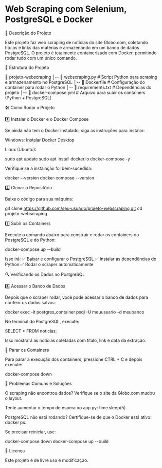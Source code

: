 # Web Scraping com Selenium, PostgreSQL e Docker

📌 Descrição do Projeto

Este projeto faz web scraping de notícias do site Globo.com, coletando títulos e links das matérias e armazenando em um banco de dados PostgreSQL. O projeto é totalmente containerizado com Docker, permitindo rodar tudo com um único comando.

📂 Estrutura do Projeto

📁 projeto-webscraping │-- 📄 webscraping.py # Script Python para scraping e armazenamento no PostgreSQL │-- 📄 Dockerfile # Configuração do container para rodar o Python │-- 📄 requirements.txt # Dependências do projeto │-- 📄 docker-compose.yml # Arquivo para subir os containers (Python + PostgreSQL)

🛠️ Como Rodar o Projeto

1️⃣ Instalar o Docker e o Docker Compose

Se ainda não tem o Docker instalado, siga as instruções para instalar:

Windows: Instalar Docker Desktop

Linux (Ubuntu):

sudo apt update sudo apt install docker.io docker-compose -y

Verifique se a instalação foi bem-sucedida:

docker --version docker-compose --version

2️⃣ Clonar o Repositório

Baixe o código para sua máquina:

git clone https://github.com/seu-usuario/projeto-webscraping.git cd projeto-webscraping

3️⃣ Subir os Containers

Execute o comando abaixo para construir e rodar os containers do PostgreSQL e do Python:

docker-compose up --build

Isso irá: ✅ Baixar e configurar o PostgreSQL ✅ Instalar as dependências do Python ✅ Rodar o scraper automaticamente

🔍 Verificando os Dados no PostgreSQL

4️⃣ Acessar o Banco de Dados

Depois que o scraper rodar, você pode acessar o banco de dados para conferir os dados salvos:

docker exec -it postgres_container psql -U meuusuario -d meubanco

No terminal do PostgreSQL, execute:

SELECT * FROM noticias;

Isso mostrará as notícias coletadas com título, link e data da extração.

🚀 Parar os Containers

Para parar a execução dos containers, pressione CTRL + C e depois execute:

docker-compose down

🤔 Problemas Comuns e Soluções

O scraping não encontrou dados?
Verifique se o site da Globo.com mudou o layout.

Tente aumentar o tempo de espera no app.py: time.sleep(5).

PostgreSQL não está rodando?
Certifique-se de que o Docker está ativo: docker ps.

Se precisar reiniciar, use:

docker-compose down docker-compose up --build

📜 Licença

Este projeto é de livre uso e modificação.
